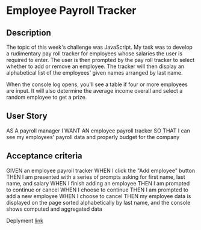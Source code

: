# Employee Payroll Tracker 

## Description
The topic of this week's challenge was JavaScript. My task was to develop a rudimentary pay roll tracker for employees whose salaries the user is required to enter. The user is then prompted by the pay roll tracker to select whether to add or remove an employee. The tracker will then display an alphabetical list of the employees' given names arranged by last name.

When the console log opens, you'll see a table if four or more employees are input. It will also determine the average income overall and select a random employee to get a prize.

## User Story
AS A payroll manager I WANT AN employee payroll tracker SO THAT I can see my employees' payroll data and properly budget for the company

## Acceptance criteria

GIVEN an employee payroll tracker 
WHEN I click the "Add employee" button 
THEN I am presented with a series of prompts asking for first name, last name, and salary
 WHEN I finish adding an employee 
 THEN I am prompted to continue or cancel 
 WHEN I choose to continue 
 THEN I am prompted to add a new employee 
 WHEN I choose to cancel 
 THEN my employee data is displayed on the page sorted alphabetically by last name, and the console shows computed and aggregated data

 Deplyment [link](file:///Users/mahadi/develop/develop/index.html)
 

